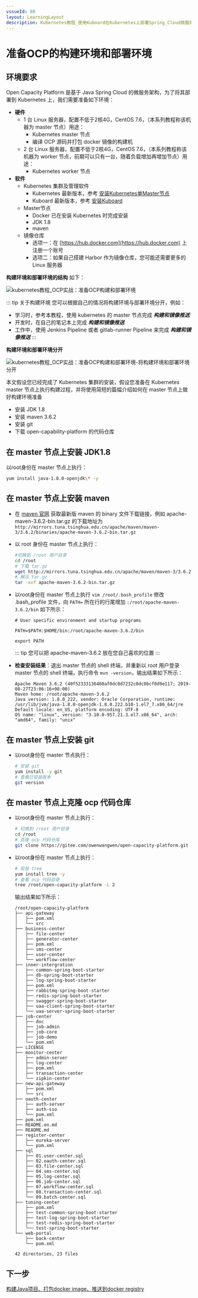 ```yaml
---
vssueId: 80
layout: LearningLayout
description: Kubernetes教程_使用Kuboard在Kubernetes上部署Spring_Cloud微服务平台OCP_open_capacity_platform微服务能力开放平台_准备构建环境
---
```


# 准备OCP的构建环境和部署环境

## 环境要求

Open Capacity Platform 是基于 Java Spring Cloud 的微服务架构，为了将其部署到 Kubernetes 上，我们需要准备如下环境：

* **硬件**
  * 1 台 Linux 服务器，配置不低于2核4G，CentOS 7.6，（本系列教程称该机器为 master 节点）用途：
    * Kubernetes master 节点
    * 编译 OCP 源码并打包 docker 镜像的构建机
  * 2 台 Linux 服务器，配置不低于2核4G，CentOS 7.6，（本系列教程称该机器为 worker 节点，前期可以只有一台，随着负载增加再增加节点）用途：
    * Kubernetes worker 节点
* **软件**
  * Kubernetes 集群及管理软件
    * Kubernetes 最新版本，参考 [安装Kubernetes单Master节点](/install/install-k8s.html)
    * Kuboard 最新版本，参考 [安装Kuboard](/install/install-kubernetes.html)
  * Master节点
    * Docker 已在安装 Kubernetes 时完成安装
    * JDK 1.8
    * maven
  * 镜像仓库
    * 选项一：在 [https://hub.docker.com](https://hub.docker.com) 上注册一个账号
    * 选项二：如果自己搭建 Harbor 作为镜像仓库，您可能还需要更多的 Linux 服务器

**构建环境和部署环境的结构** 如下：

<p>
  <img src="./prepare.assets/image-20190923143654448.png" alt="kubernetes教程_OCP实战：准备OCP构建和部署环境" style="max-width: 600px;"/>
</p>

::: tip 关于构建环境
您可以根据自己的情况将构建环境与部署环境分开，例如：
* 学习时，参考本教程，使用 kubernetes 的 master 节点完成 ***构建和镜像推送***
* 开发时，在自己的笔记本上完成 ***构建和镜像推送***
* 工作中，使用 Jenkins Pipeline 或者 gitlab-runner Pipeline 来完成 ***构建和镜像推送***
:::

**构建环境和部署环境分开**

  <p>
    <img src="./prepare.assets/image-20190923161110141.png" alt="kubernetes教程_OCP实战：准备OCP构建和部署环境-将构建环境和部署环境分开" style="max-width: 600px;"/>
  </p>

本文假设您已经完成了 Kubernetes 集群的安装，假设您准备在 Kubernetes master 节点上执行构建过程，并将使用简短的篇幅介绍如何在 master 节点上做好构建环境准备
* 安装 JDK 1.8
* 安装 maven 3.6.2
* 安装 git
* 下载 open-capability-platform 的代码仓库

## 在 master 节点上安装 JDK1.8

以root身份在 master 节点上执行：

``` sh
yum install java-1.8.0-openjdk\* -y
```

## 在 master 节点上安装 maven

* 在 [maven 官网](http://maven.apache.org/download.cgi) 获取最新版 maven 的 binary 文件下载链接，例如 apache-maven-3.6.2-bin.tar.gz 的下载地址为 `http://mirrors.tuna.tsinghua.edu.cn/apache/maven/maven-3/3.6.2/binaries/apache-maven-3.6.2-bin.tar.gz`

* 以 root 身份在 master 节点上执行：
  ```sh
  #切换到 /root 用户目录
  cd /root
  # 下载 tar.gz
  wget http://mirrors.tuna.tsinghua.edu.cn/apache/maven/maven-3/3.6.2/binaries/apache-maven-3.6.2-bin.tar.gz
  # 解压 tar.gz
  tar -xvf apache-maven-3.6.2-bin.tar.gz
  ```
* 以root身份在 master 节点上执行 `vim /root/.bash_profile` 修改 .bash_profile 文件，向 `PATH=` 所在行的行尾增加 `:/root/apache-maven-3.6.2/bin` 如下所示：
  ``` {3}
  # User specific environment and startup programs

  PATH=$PATH:$HOME/bin:/root/apache-maven-3.6.2/bin

  export PATH
  ```
  ::: tip
  您可以把 apache-maven-3.6.2 放在您自己喜欢的位置
  :::

* **检查安装结果**：退出 master 节点的 shell 终端，并重新以 root 用户登录 master 节点的 shell 终端，执行命令 `mvn -version`，输出结果如下所示：
  ```
  Apache Maven 3.6.2 (40f52333136460af0dc0d7232c0dc0bcf0d9e117; 2019-08-27T23:06:16+08:00)
  Maven home: /root/apache-maven-3.6.2
  Java version: 1.8.0_222, vendor: Oracle Corporation, runtime: /usr/lib/jvm/java-1.8.0-openjdk-1.8.0.222.b10-1.el7_7.x86_64/jre
  Default locale: en_US, platform encoding: UTF-8
  OS name: "linux", version: "3.10.0-957.21.3.el7.x86_64", arch: "amd64", family: "unix"
  ```


## 在 master 节点上安装 git

* 以root身份在 master 节点执行：
  ```sh
  # 安装 git
  yum install -y git
  # 查看已安装版本
  git version
  ```

## 在 master 节点上克隆 ocp 代码仓库

* 以root身份在 master 节点上执行：

  ```sh
  # 切换到 /root 用户目录
  cd /root
  # 克隆 ocp 代码仓库
  git clone https://gitee.com/owenwangwen/open-capacity-platform.git
  ```

* 以root身份在 master 节点上执行：

  ```sh
  # 安装 tree
  yum install tree -y
  # 查看 ocp 代码目录
  tree /root/open-capacity-platform -L 2
  ```
  输出结果如下所示：
  ```
  /root/open-capacity-platform
  ├── api-gateway
  │   ├── pom.xml
  │   └── src
  ├── business-center
  │   ├── file-center
  │   ├── generator-center
  │   ├── pom.xml
  │   ├── sms-center
  │   ├── user-center
  │   └── workflow-center
  ├── inner-intergration
  │   ├── common-spring-boot-starter
  │   ├── db-spring-boot-starter
  │   ├── log-spring-boot-starter
  │   ├── pom.xml
  │   ├── rabbitmq-spring-boot-starter
  │   ├── redis-spring-boot-starter
  │   ├── swagger-spring-boot-starter
  │   ├── uaa-client-spring-boot-starter
  │   └── uaa-server-spring-boot-starter
  ├── job-center
  │   ├── doc
  │   ├── job-admin
  │   ├── job-core
  │   ├── job-demo
  │   └── pom.xml
  ├── LICENSE
  ├── monitor-center
  │   ├── admin-server
  │   ├── log-center
  │   ├── pom.xml
  │   ├── transaction-center
  │   └── zipkin-center
  ├── new-api-gateway
  │   ├── pom.xml
  │   └── src
  ├── oauth-center
  │   ├── auth-server
  │   ├── auth-sso
  │   └── pom.xml
  ├── pom.xml
  ├── README.en.md
  ├── README.md
  ├── register-center
  │   ├── eureka-server
  │   └── pom.xml
  ├── sql
  │   ├── 01.user-center.sql
  │   ├── 02.oauth-center.sql
  │   ├── 03.file-center.sql
  │   ├── 04.sms-center.sql
  │   ├── 05.log-center.sql
  │   ├── 06.job-center.sql
  │   ├── 07.workflow-center.sql
  │   ├── 08.transaction-center.sql
  │   └── 09.batch-center.sql
  ├── tuning-center
  │   ├── pom.xml
  │   ├── test-common-spring-boot-starter
  │   ├── test-log-spring-boot-starter
  │   ├── test-redis-spring-boot-starter
  │   └── test-spring-boot-starter
  └── web-portal
      ├── back-center
      └── pom.xml

  42 directories, 23 files
  ```

## 下一步

[构建Java项目、打包docker image、推送到docker registry](./build.html)
